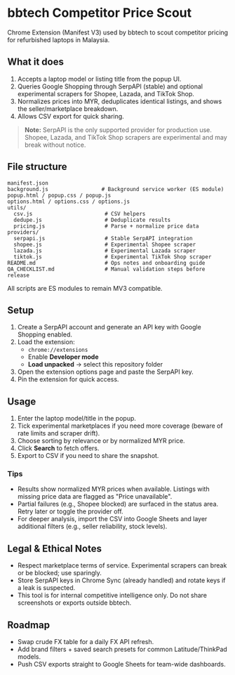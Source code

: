 # bbtech Competitor Price Scout

Chrome Extension (Manifest V3) used by bbtech to scout competitor pricing for refurbished laptops in Malaysia.

## What it does

1. Accepts a laptop model or listing title from the popup UI.
2. Queries Google Shopping through SerpAPI (stable) and optional experimental scrapers for Shopee, Lazada, and TikTok Shop.
3. Normalizes prices into MYR, deduplicates identical listings, and shows the seller/marketplace breakdown.
4. Allows CSV export for quick sharing.

> **Note:** SerpAPI is the only supported provider for production use. Shopee, Lazada, and TikTok Shop scrapers are experimental and may break without notice.

## File structure

```
manifest.json
background.js                 # Background service worker (ES module)
popup.html / popup.css / popup.js
options.html / options.css / options.js
utils/
  csv.js                       # CSV helpers
  dedupe.js                    # Deduplicate results
  pricing.js                   # Parse + normalize price data
providers/
  serpapi.js                   # Stable SerpAPI integration
  shopee.js                    # Experimental Shopee scraper
  lazada.js                    # Experimental Lazada scraper
  tiktok.js                    # Experimental TikTok Shop scraper
README.md                      # Ops notes and onboarding guide
QA_CHECKLIST.md                # Manual validation steps before release
```

All scripts are ES modules to remain MV3 compatible.

## Setup

1. Create a SerpAPI account and generate an API key with Google Shopping enabled.
2. Load the extension:
   - `chrome://extensions`
   - Enable **Developer mode**
   - **Load unpacked** → select this repository folder
3. Open the extension options page and paste the SerpAPI key.
4. Pin the extension for quick access.

## Usage

1. Enter the laptop model/title in the popup.
2. Tick experimental marketplaces if you need more coverage (beware of rate limits and scraper drift).
3. Choose sorting by relevance or by normalized MYR price.
4. Click **Search** to fetch offers.
5. Export to CSV if you need to share the snapshot.

### Tips

- Results show normalized MYR prices when available. Listings with missing price data are flagged as "Price unavailable".
- Partial failures (e.g., Shopee blocked) are surfaced in the status area. Retry later or toggle the provider off.
- For deeper analysis, import the CSV into Google Sheets and layer additional filters (e.g., seller reliability, stock levels).

## Legal & Ethical Notes

- Respect marketplace terms of service. Experimental scrapers can break or be blocked; use sparingly.
- Store SerpAPI keys in Chrome Sync (already handled) and rotate keys if a leak is suspected.
- This tool is for internal competitive intelligence only. Do not share screenshots or exports outside bbtech.

## Roadmap

- Swap crude FX table for a daily FX API refresh.
- Add brand filters + saved search presets for common Latitude/ThinkPad models.
- Push CSV exports straight to Google Sheets for team-wide dashboards.

